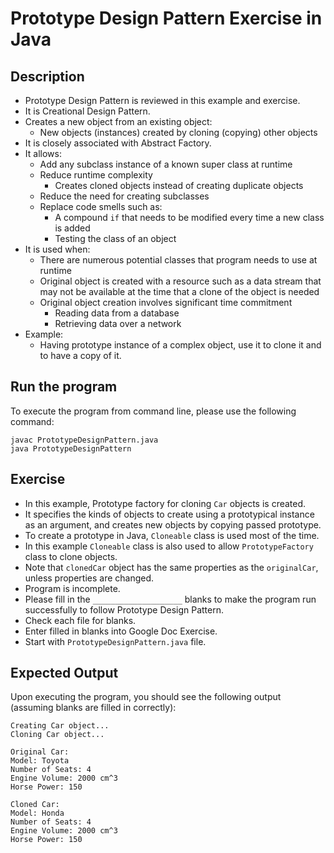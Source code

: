 # Prototype Design Pattern Exercise in Java

## Description
* Prototype Design Pattern is reviewed in this example and exercise.
* It is Creational Design Pattern.
* Creates a new object from an existing object:
  * New objects (instances) created by cloning (copying) other objects
* It is closely associated with Abstract Factory.
* It allows:
  * Add any subclass instance of a known super class at runtime
  * Reduce runtime complexity
    * Creates cloned objects instead of creating duplicate objects
  * Reduce the need for creating subclasses
  * Replace code smells such as:
    * A compound `if` that needs to be modified every time a new class is added
    * Testing the class of an object
* It is used when:
  * There are numerous potential classes that program needs to use at runtime
  * Original object is created with a resource such as a data stream that may not be available at the time that a clone
  of the object is needed
  * Original object creation involves significant time commitment
    * Reading data from a database
    * Retrieving data over a network
* Example:
  * Having prototype instance of a complex object, use it to clone it and to have a copy of it.

## Run the program
To execute the program from command line, please use the following command:

```
javac PrototypeDesignPattern.java
java PrototypeDesignPattern
```

## Exercise
* In this example, Prototype factory for cloning `Car` objects is created.
* It specifies the kinds of objects to create using a prototypical instance as an argument, and creates new objects by
copying passed prototype.
* To create a prototype in Java, `Cloneable` class is used most of the time.
* In this example `Cloneable` class is also used to allow `PrototypeFactory` class to clone objects.
* Note that `clonedCar` object has the same properties as the `originalCar`, unless properties are changed.
* Program is incomplete.
* Please fill in the `____________________`  blanks to make the program run successfully to follow Prototype Design
Pattern.
* Check each file for blanks.
* Enter filled in blanks into Google Doc Exercise.
* Start with `PrototypeDesignPattern.java` file.

## Expected Output
Upon executing the program, you should see the following output (assuming blanks are filled in correctly):

```
Creating Car object...
Cloning Car object...

Original Car:
Model: Toyota
Number of Seats: 4
Engine Volume: 2000 cm^3
Horse Power: 150

Cloned Car:
Model: Honda
Number of Seats: 4
Engine Volume: 2000 cm^3
Horse Power: 150
```
